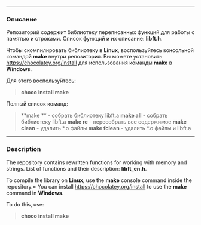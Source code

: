 ***
### Описание
Репозиторий содержит библиотеку переписанных функций для работы с памятью и строками.
Список функций и их описание: **libft.h**.

Чтобы скомпилировать библиотеку в **Linux**, воспользуйтесь консольной командой **make** внутри репозитория.
Вы можете установить https://chocolatey.org/install для использования команды **make** в **Windows**.

Для этого воспользуйтесь:
> **choco install make**

Полный список команд:
> **make **       - собрать библиотеку libft.a 
> **make all**    - собрать библиотеку libft.a 
> **make re**     - пересобрать все содержимое 
> **make clean**  - удалить *.o файлы 
> **make fclean** - удалить *.o файлы и libft.a 
---

### Description
The repository contains rewritten functions for working with memory and strings.
List of functions and their description: **libft_en.h**.

To compile the library on **Linux**, use the **make** console command inside the repository.=
You can install https://chocolatey.org/install to use the **make** command in **Windows**.

To do this, use:
> **choco install make**

